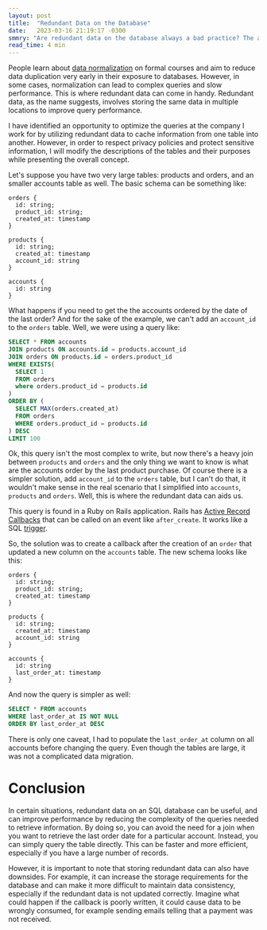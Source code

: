 ```yaml
---
layout: post
title:  "Redundant Data on the Database"
date:   2023-03-16 21:19:17 -0300
smmry: "Are redundant data on the database always a bad practice? The answers is the same as all import engineering matters: it depends"
read_time: 4 min
---
```


People learn about [data normalization](https://en.wikipedia.org/wiki/Database_normalization) on formal courses and aim to reduce data duplication very early in their exposure to databases. However, in some cases, normalization can lead to complex queries and slow performance. This is where redundant data can come in handy. Redundant data, as the name suggests, involves storing the same data in multiple locations to improve query performance.

I have identified an opportunity to optimize the queries at the company I work for by utilizing redundant data to cache information from one table into another. However, in order to respect privacy policies and protect sensitive information, I will modify the descriptions of the tables and their purposes while presenting the overall concept.

Let's suppose you have two very large tables: products and orders, and an smaller accounts table as well. The basic schema can be something like:
```
orders {
  id: string;
  product_id: string;
  created_at: timestamp
}

products {
  id: string;
  created_at: timestamp
  account_id: string
}

accounts {
  id: string
}
```

What happens if you need to get the the accounts ordered by the date of the last order? And for the sake of the example, we can't add an `account_id` to the `orders` table. Well, we were using a query like:

```sql
SELECT * FROM accounts
JOIN products ON accounts.id = products.account_id
JOIN orders ON products.id = orders.product_id
WHERE EXISTS(
  SELECT 1
  FROM orders
  where orders.product_id = products.id
)
ORDER BY (
  SELECT MAX(orders.created_at)
  FROM orders
  WHERE orders.product_id = products.id
) DESC
LIMIT 100
```

Ok, this query isn't the most complex to write, but now there's a heavy join between `products` and `orders` and the only thing we want to know is what are the accounts order by the last product purchase. Of course there is a simpler solution, add `account_id` to the `orders` table, but I can't do that, it wouldn't make sense in the real scenario that I simplified into `accounts`, `products` and `orders`. Well, this is where the redundant data can aids us.

This query is found in a Ruby on Rails application. Rails has [Active Record Callbacks](https://guides.rubyonrails.org/active_record_callbacks.html#creating-an-object) that can be called on an event like `after_create`. It works like a SQL [trigger](https://www.postgresql.org/docs/current/sql-createtrigger.html).

So, the solution was to create a callback after the creation of an `order` that updated a new column on the `accounts` table. The new schema looks like this:

```
orders {
  id: string;
  product_id: string;
  created_at: timestamp
}

products {
  id: string;
  created_at: timestamp
  account_id: string
}

accounts {
  id: string
  last_order_at: timestamp
}
```

And now the query is simpler as well:

```sql
SELECT * FROM accounts
WHERE last_order_at IS NOT NULL
ORDER BY last_order_at DESC
```

There is only one caveat, I had to populate the `last_order_at` column on all accounts before changing the query. Even though the tables are large, it was not a complicated data migration.

# Conclusion

In certain situations, redundant data on an SQL database can be useful, and can improve performance by reducing the complexity of the queries needed to retrieve information. 
By doing so, you can avoid the need for a join when you want to retrieve the last order date for a particular account. Instead, you can simply query the table directly. This can be faster and more efficient, especially if you have a large number of records.

However, it is important to note that storing redundant data can also have downsides. For example, it can increase the storage requirements for the database and can make it more difficult to maintain data consistency, especially if the redundant data is not updated correctly. Imagine what could happen if the callback is poorly written, it could cause data to be wrongly consumed, for example sending emails telling that a payment was not received.